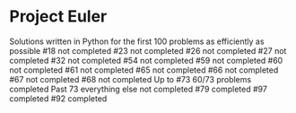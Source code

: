 # Project Euler
 Solutions written in Python for the first 100 problems as efficiently as possible
#18 not completed
#23 not completed
#26 not completed
#27 not completed
#32 not completed
#54 not completed
#59 not completed
#60 not completed
#61 not completed
#65 not completed
#66 not completed
#67 not completed
#68 not completed
Up to #73 60/73 problems completed
Past 73 everything else not completed
#79 completed
#97 completed
#92 completed